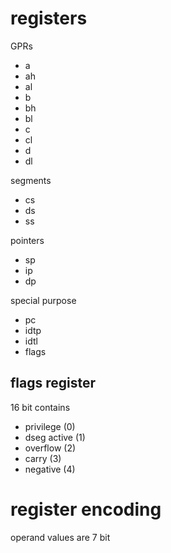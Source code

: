 # registers

GPRs
- a
- ah
- al
- b
- bh
- bl
- c
- cl
- d
- dl

segments
- cs
- ds
- ss

pointers
- sp
- ip
- dp

special purpose
- pc
- idtp
- idtl
- flags


## flags register

16 bit
contains
- privilege (0)
- dseg active (1)
- overflow (2)
- carry (3)
- negative (4)


# register encoding

operand values are 7 bit


